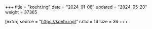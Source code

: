 +++
title = "koehr.ing"
date = "2024-01-08"
updated = "2024-05-20"
weight = 37365

[extra]
source = "https://koehr.ing/"
ratio = 14
size = 36
+++
